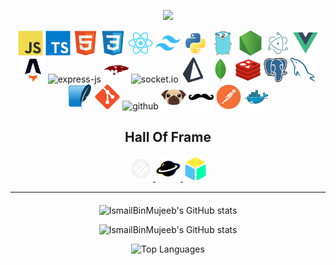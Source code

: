 <p align="center">
<a href="https://discord.com/users/1323546414961135638">
		<img
			src="https://lanyard.cnrad.dev/api/1323546414961135638?theme=dark&hideDecoration=true&showDisplayName=true&hideActivity=true"
		/>
	</a>
</p>
<p align="center">
    <img src="https://raw.githubusercontent.com/devicons/devicon/master/icons/javascript/javascript-original.svg" alt="javascript" width="40" height="40"/>
    <img src="https://raw.githubusercontent.com/devicons/devicon/master/icons/typescript/typescript-original.svg" alt="typescript" width="40" height="40"/>
    <img src="https://raw.githubusercontent.com/devicons/devicon/master/icons/html5/html5-original.svg" alt="html5" width="40" height="40"/>
    <img src="https://raw.githubusercontent.com/devicons/devicon/master/icons/css3/css3-original.svg" alt="css3" width="40" height="40"/>
    <img src="https://raw.githubusercontent.com/devicons/devicon/master/icons/react/react-original.svg" alt="react" width="40" height="40"/>
    <img src="https://raw.githubusercontent.com/devicons/devicon/master/icons/tailwindcss/tailwindcss-original.svg" alt="tailwindcss" width="40" height="40"/>
    <img src="https://raw.githubusercontent.com/devicons/devicon/master/icons/python/python-original.svg" alt="python" width="40" height="40"/>
    <img src="https://raw.githubusercontent.com/devicons/devicon/master/icons/go/go-original.svg" alt="go" width="40" height="40"/>
    <img src="https://raw.githubusercontent.com/devicons/devicon/master/icons/nodejs/nodejs-original.svg" alt="nodejs" width="40" height="40"/>
    <img src="https://raw.githubusercontent.com/devicons/devicon/master/icons/electron/electron-original.svg" alt="electron" width="40" height="40"/>
    <img src="https://raw.githubusercontent.com/devicons/devicon/master/icons/vuejs/vuejs-original.svg" alt="vuejs" width="40" height="40"/>
    <img src="https://raw.githubusercontent.com/devicons/devicon/master/icons/astro/astro-original.svg" alt="astro" width="40" height="40"/>
    <img src="https://img.shields.io/badge/-%23404d59.svg?logo=express&logoColor=%2361DAFB" alt="express-js" width="40" height="40"/>
    <img src="https://raw.githubusercontent.com/devicons/devicon/master/icons/mongoose/mongoose-original.svg" alt="mongoose" width="40" height="40"/>
    <img src="https://img.shields.io/badge/-000?logo=socket.io&logoColor=white" alt="socket.io" width="40" height="40"/>
    <img src="https://raw.githubusercontent.com/devicons/devicon/master/icons/prisma/prisma-original.svg" alt="prisma" width="40" height="40"/>
    <img src="https://raw.githubusercontent.com/devicons/devicon/master/icons/mongodb/mongodb-original.svg" alt="mongodb" width="40" height="40"/>
    <img src="https://raw.githubusercontent.com/devicons/devicon/master/icons/redis/redis-original.svg" alt="redis" width="40" height="40"/>
    <img src="https://raw.githubusercontent.com/devicons/devicon/master/icons/postgresql/postgresql-original.svg" alt="postgresql" width="40" height="40"/>
    <img src="https://raw.githubusercontent.com/devicons/devicon/master/icons/mysql/mysql-original.svg" alt="mysql" width="40" height="40"/>
    <img src="https://raw.githubusercontent.com/devicons/devicon/master/icons/sqlite/sqlite-original.svg" alt="sqlite" width="40" height="40"/>
    <img src="https://raw.githubusercontent.com/devicons/devicon/master/icons/git/git-original.svg" alt="git" width="40" height="40"/>
    <img src="https://img.shields.io/badge/-%23121011.svg?logo=gitHub&logoColor=white" alt="github" width="40" height="40"/>
    <img src="https://raw.githubusercontent.com/devicons/devicon/master/icons/pug/pug-original.svg" alt="pug" width="40" height="40"/>
    <img src="https://raw.githubusercontent.com/devicons/devicon/master/icons/handlebars/handlebars-original.svg" alt="handlebars" width="40" height="40"/>
    <img src="https://raw.githubusercontent.com/devicons/devicon/master/icons/postman/postman-original.svg" alt="postman" width="40" height="40"/>
    <img src="https://raw.githubusercontent.com/devicons/devicon/master/icons/docker/docker-original.svg" alt="docker" width="40" height="40"/>
</p>

<!-- <hr style="margin-bottom: 20px"/> -->

<h2 align="center">Hall Of Frame</h2>
<p align="center">
    <a href="https://github.com/IsmailBinMujeeb/zare">
        <img src="https://raw.githubusercontent.com/ismailbinmujeeb/assets/main/zare.png" alt="zare" width="40" height=""40/>
    </a>
    <a href="https://github.com/io-browser/io">
        <img src="https://raw.githubusercontent.com/ismailbinmujeeb/assets/main/io.png" alt="io" width="40" height=""40/>
    </a>
    <a href="https://github.com/IsmailBinMujeeb/Quar-Studio">
        <img src="https://raw.githubusercontent.com/ismailbinmujeeb/assets/main/quar.png" alt="quar" width="40" height=""40/>
    </a>
</p>

<hr style="margin-bottom: 20px"/>

<p align="center">
    <img src="https://github-readme-stats.vercel.app/api?username=IsmailBinMujeeb&show_icons=true&theme=dark" alt="IsmailBinMujeeb's GitHub stats" />
</p>

<p align="center">
    <img src="https://github-readme-streak-stats.herokuapp.com/?user=IsmailBinMujeeb&theme=dark" alt="IsmailBinMujeeb's GitHub stats" />
</p>
<p align="center">
    <img src="https://github-readme-stats.vercel.app/api/top-langs/?username=ismailbinmujeeb&langs_count=10&theme=dark&&locale=en&custom_title=Top%20%Languages" alt="Top Languages" />
</p>
